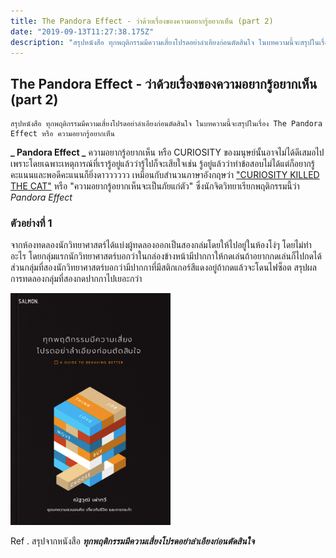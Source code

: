 ```yaml
---
title: The Pandora Effect - ว่าด้วยเรื่องของความอยากรู้อยากเห็น (part 2)
date: "2019-09-13T11:27:38.175Z"
description: "สรุปหนังสือ ทุกพฤติกรรมมีความเสี่ยงโปรดอย่าลำเอียงก่อนตัดสินใจ ในบทความนี้จะสรุปในเรื่อง The Pandora Effect หรือ ความอยากรู้อยากเห็น"
---
```


## The Pandora Effect - ว่าด้วยเรื่องของความอยากรู้อยากเห็น (part 2)

```
สรุปหนังสือ ทุกพฤติกรรมมีความเสี่ยงโปรดอย่าลำเอียงก่อนตัดสินใจ ในบทความนี้จะสรุปในเรื่อง The Pandora Effect หรือ ความอยากรู้อยากเห็น
```

**_ Pandora Effect _**
ความอยากรู้อยากเห็น หรือ CURIOSITY ของมนุษย์นั้นอาจไม่ได้ดีเสมอไปเพราะโดยเฉพาะเหตุการณ์ที่เรารู้อยู่แล้วว่ารู้ไปก็จะเสียใจเช่น รู้อยู่แล้วว่าทำข้อสอบไม่ได้แต่ก็อยากรู้คะแนนและพอดีคะแนนก็ยิ่งดาวววววว เหมือนกับสำนวนภาษาอังกฤษว่า ["CURIOSITY KILLED THE CAT"](https://www.facebook.com/Vocabsupsup/posts/999758520112310/) หรือ "ความอยากรู้อยากเห็นจะเป็นภัยแก่ตัว" ซึ่งนักจิตวิทยาเรียกพฤติกรรมนี้ว่า _Pandora Effect_

### ตัวอย่างที่ 1

จากห้องทดลองนักวิทยาศาสตร์ได้แบ่งผู้ทดลองออกเป็นสองกล่มโดยให้ไปอยู่ในห้องโง่ๆ โดยไม่ทำอะไร โดยกลุ่มแรกนักวิทยาศาสตร์บอกว่าในกล่องข้างหน้ามีปากกาให้กดเล่นถ้าอยากกดเล่นก็ไปกดได้ ส่วนกลุ่มที่สองนักวิทยาศาสตร์บอกว่ามีปากกาที่มีสติกเกอร์สีแดงอยู่ถ้ากดแล้วจะโดนไฟซ็อต สรุปผลการทดลองกลุ่มที่สองกดปากกาไปเยอะกว่า

![ทุกพฤติกรรมมีความเสี่ยงโปรดอย่าลำเอียงก่อนตัดสินใจ](../intro-to-cognitive-bias/cover-book.png)

Ref . สรุปจากหนังสือ **_ทุกพฤติกรรมมีความเสี่ยงโปรดอย่าลำเอียงก่อนตัดสินใจ_**
